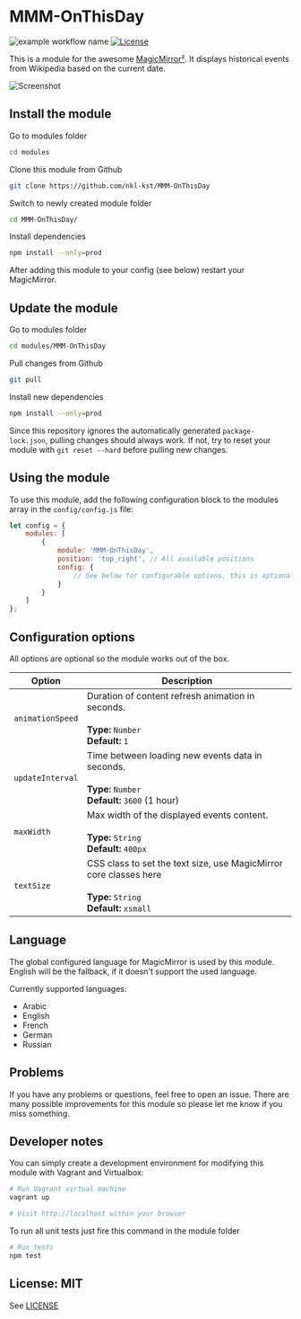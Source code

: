 # MMM-OnThisDay

![example workflow name](https://github.com/nkl-kst/MMM-OnThisDay/workflows/CI/badge.svg)
[![License](https://img.shields.io/badge/license-MIT-blue.svg)](http://choosealicense.com/licenses/mit)

This is a module for the awesome [MagicMirror²](https://github.com/MichMich/MagicMirror/). It displays historical events from Wikipedia based on the current date.

![Screenshot](screenshot/module.png)

## Install the module

Go to modules folder

```sh
cd modules
```

Clone this module from Github

```sh
git clone https://github.com/nkl-kst/MMM-OnThisDay
```

Switch to newly created module folder

```sh
cd MMM-OnThisDay/
```

Install dependencies

```sh
npm install --only=prod
```

After adding this module to your config (see below) restart your MagicMirror.

## Update the module

Go to modules folder

```sh
cd modules/MMM-OnThisDay
```

Pull changes from Github

```sh
git pull
```

Install new dependencies

```sh
npm install --only=prod
```

Since this repository ignores the automatically generated `package-lock.json`, pulling changes should always work. If not, try to reset your module with `git reset --hard` before pulling new changes.

## Using the module

To use this module, add the following configuration block to the modules array in the `config/config.js` file:

```js
let config = {
    modules: [
        {
            module: 'MMM-OnThisDay',
            position: 'top_right', // All available positions
            config: {
                // See below for configurable options, this is optional
            }
        }
    ]
};
```

## Configuration options

All options are optional so the module works out of the box.

| Option           | Description                                                                                                          |
| ---------------- | -------------------------------------------------------------------------------------------------------------------- |
| `animationSpeed` | Duration of content refresh animation in seconds.<br><br>**Type:** `Number`<br>**Default:** `1`                      |
| `updateInterval` | Time between loading new events data in seconds.<br><br>**Type:** `Number`<br>**Default:** `3600` (1 hour)           |
| `maxWidth`       | Max width of the displayed events content.<br><br>**Type:** `String`<br>**Default:** `400px`                         |
| `textSize`       | CSS class to set the text size, use MagicMirror core classes here<br><br>**Type:** `String`<br>**Default:** `xsmall` |

## Language

The global configured language for MagicMirror is used by this module. English will be the fallback, if it doesn't support the used language.

Currently supported languages:

-   Arabic
-   English
-   French
-   German
-   Russian

## Problems

If you have any problems or questions, feel free to open an issue. There are many possible improvements for this module so please let me know if you miss something.

## Developer notes

You can simply create a development environment for modifying this module with Vagrant and Virtualbox:

```sh
# Run Vagrant virtual machine
vagrant up

# Visit http://localhost within your browser
```

To run all unit tests just fire this command in the module folder

```sh
# Run tests
npm test
```

## License: MIT

See [LICENSE](LICENSE.txt)
